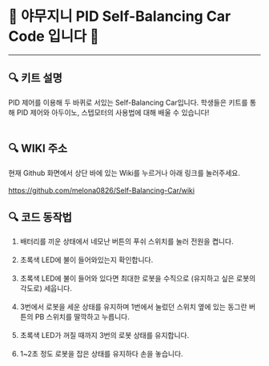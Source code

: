 # 🚗 야무지니 PID Self-Balancing Car Code 입니다 🚗   

***

## 🔍 키트 설명
PID 제어를 이용해 두 바퀴로 서있는 Self-Balancing Car입니다.
학생들은 키트를 통해 PID 제어와 아두이노, 스텝모터의 사용법에 대해 배울 수 있습니다! 
<br><br/>

## 🔍 WIKI 주소
현재 Github 화면에서 상단 바에 있는 Wiki를 누르거나 아래 링크를 눌러주세요.<br></br>
https://github.com/melona0826/Self-Balancing-Car/wiki

## 🔍 코드 동작법
1. 배터리를 끼운 상태에서 네모난 버튼의 푸쉬 스위치를 눌러 전원을 켭니다. <br></br>
2. 초록색 LED에 불이 들어와있는지 확인합니다. <br></br>
3. 초록색 LED에 불이 들어와 있다면 최대한 로봇을 수직으로 (유지하고 싶은 로봇의 각도로) 세웁니다. <br></br>
4. 3번에서 로봇을 세운 상태를 유지하며 1번에서 눌렀던 스위치 옆에 있는 동그란 버튼의 PB 스위치를 딸깍하고 누릅니다.<br></br>
5. 초록색 LED가 꺼질 때까지 3번의 로봇 상태를 유지합니다.<br></br>
6. 1~2초 정도 로봇을 잡은 상태를 유지하다 손을 놓습니다. <br></br>

<br><br/>
